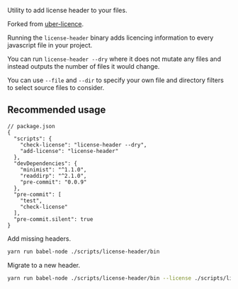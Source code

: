 Utility to add license header to your files.

Forked from [uber-licence](https://github.com/uber/uber-licence).

Running the `license-header` binary adds licencing information to every javascript file in your project.

You can run `license-header --dry` where it does not mutate any files and instead outputs the number of files it would change.

You can use `--file` and `--dir` to specify your own file and directory filters to select source files to consider.

## Recommended usage

```
// package.json
{
  "scripts": {
    "check-license": "license-header --dry",
    "add-license": "license-header"
  },
  "devDependencies": {
    "minimist": "^1.1.0",
    "readdirp": "^2.1.0",
    "pre-commit": "0.0.9"
  },
  "pre-commit": [
    "test",
    "check-license"
  ],
  "pre-commit.silent": true
}
```

Add missing headers.

```bash
yarn run babel-node ./scripts/license-header/bin
```

Migrate to a new header.

```bash
yarn run babel-node ./scripts/license-header/bin --license ./scripts/license-header/FILE-HEADER --legacy ./LICENSE
```

